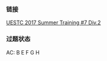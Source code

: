 ### 链接

[UESTC 2017 Summer Training #7 Div.2](https://vjudge.net/contest/170760)



### 过题状态

AC: B E F G H

